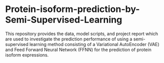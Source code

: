 # Protein-isoform-prediction-by-Semi-Supervised-Learning
This repository provides the data, model scripts, and project report which are used to investigate the prediction performance of using a semi-supervised learning method consisting of a Variational AutoEncoder (VAE) and Feed Forward Neural Network (FFNN) for the prediction of protein isoform expressions.
